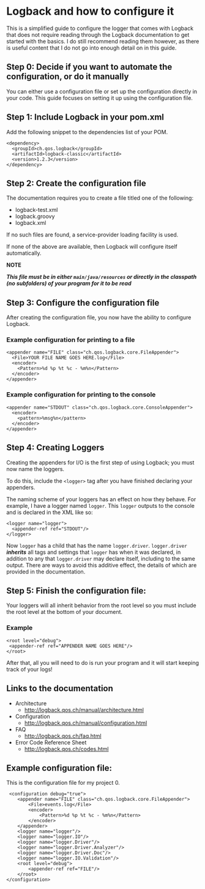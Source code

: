 # Logback and how to configure it
This is a simplified guide to configure the logger that comes with Logback that does not require reading through the Logback documentation to get started with the basics. I do still recommend reading them however, as there is useful content that I do not go into enough detail on in this guide.

## Step 0: Decide if you want to automate the configuration, or do it manually
You can either use a configuration file or set up the configuration directly in your code. This guide focuses on setting it up using the configuration file.

## Step 1: Include Logback in your pom.xml
Add the following snippet to the dependencies list of your POM.
```
<dependency>
  <groupId>ch.qos.logback</groupId>
  <artifactId>logback-classic</artifactId>
  <version>1.2.3</version>
</dependency>
```

## Step 2: Create the configuration file
The documentation requires you to create a file titled one of the following:
- logback-test.xml
- logback.groovy
- logback.xml

If no such files are found, a service-provider loading facility is used.

If none of the above are available, then Logback will configure itself automatically.

**NOTE**

***This file must be in either `main/java/resources` or directly in the classpath (no subfolders) of your program for it to be read***

## Step 3: Configure the configuration file
After creating the configuration file, you now have the ability to configure Logback.

### Example configuration for printing to a file
```
<appender name="FILE" class="ch.qos.logback.core.FileAppender">
  <File>YOUR FILE NAME GOES HERE.log</File>
  <encoder>
    <Pattern>%d %p %t %c - %m%n</Pattern>
  </encoder>
</appender>
```

### Example configuration for printing to the console
```
<appender name="STDOUT" class="ch.qos.logback.core.ConsoleAppender">
  <encoder>
    <pattern>%msg%n</pattern>
  </encoder>
</appender>
```

## Step 4: Creating Loggers

Creating the appenders for I/O is the first step of using Logback; you must now name the loggers.

To do this, include the `<logger>` tag after you have finished declaring your appenders.

The naming scheme of your loggers has an effect on how they behave. For example, I have a logger named `logger`. This `logger` outputs to the console and is declared in the XML like so:
```
<logger name="logger">
  <appender-ref ref="STDOUT"/>
</logger>
```

Now `logger` has a child that has the name `logger.driver`. `logger.driver` ***inherits*** all tags and settings that `logger` has when it was declared, in addition to any that `logger.driver` may declare itself, including to the same output. There are ways to avoid this additive effect, the details of which are provided in the documentation.

## Step 5: Finish the configuration file:
Your loggers will all inherit behavior from the root level so you must include the root level at the bottom of your document. 

### Example
 ```
<root level="debug">
  <appender-ref ref="APPENDER NAME GOES HERE"/>
</root>
```

After that, all you will need to do is run your program and it will start keeping track of your logs!

## Links to the documentation
- Architecture
  - http://logback.qos.ch/manual/architecture.html
- Configuration
  - http://logback.qos.ch/manual/configuration.html
- FAQ
  - http://logback.qos.ch/faq.html
- Error Code Reference Sheet
  - http://logback.qos.ch/codes.html

## Example configuration file:
This is the configuration file for my project 0.
```
 <configuration debug="true">
    <appender name="FILE" class="ch.qos.logback.core.FileAppender">
        <File>events.log</File>
        <encoder>
            <Pattern>%d %p %t %c - %m%n</Pattern>
        </encoder>
    </appender>
    <logger name="logger"/>
    <logger name="logger.IO"/>
    <logger name="logger.Driver"/>
    <logger name="logger.Driver.Analyzer"/>
    <logger name="logger.Driver.Doc"/>
    <logger name="logger.IO.Validation"/>
    <root level="debug">
        <appender-ref ref="FILE"/>
    </root>
</configuration>
```
